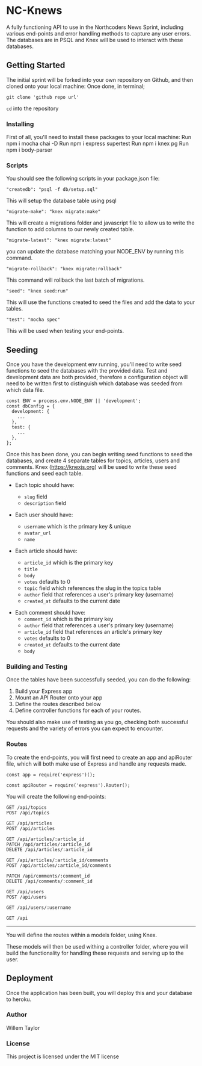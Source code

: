 # NC-Knews

A fully functioning API to use in the Northcoders News Sprint, including various end-points and error handling methods to capture any user errors. The databases are in PSQL and Knex will be used to interact with these databases.


## Getting Started

The initial sprint will be forked into your own repository on Github, and then cloned onto your local machine:
Once done, in terminal;

```
git clone 'github repo url'
```

```cd``` into the repository


### Installing

First of all, you'll need to install these packages to your local machine:
Run npm i mocha chai -D
Run npm i express supertest 
Run npm i knex pg
Run npm i body-parser


### Scripts

You should see the following scripts in your package.json file:

```
"createdb": "psql -f db/setup.sql"
```

This will setup the database table using psql

```
"migrate-make": "knex migrate:make"
```

This will create a migrations folder and javascript file to allow us to write the function to add columns to our newly created table.

```
"migrate-latest": "knex migrate:latest"
```

you can update the database matching your NODE_ENV by running this command.

```
"migrate-rollback": "knex migrate:rollback"
```

This command will rollback the last batch of migrations.

```
"seed": "knex seed:run"
```

This will use the functions created to seed the files and add the data to your tables.

```
"test": "mocha spec"
```

This will be used when testing your end-points.


## Seeding

Once you have the development env running, you'll need to write seed functions to seed the databases with the provided data. Test and development data are both provided, therefore a configuration object will need to be written first to distinguish which database was seeded from which data file. 

```
const ENV = process.env.NODE_ENV || 'development';
const dbConfig = {
  development: {
    ...
  },
  test: {
    ...
  },
};
```

Once this has been done, you can begin writing seed functions to seed the databases, and create 4 separate tables for topics, articles, users and comments. Knex (https://knexjs.org) will be used to write these seed functions and seed each table.

- Each topic should have:

  - `slug` field
  - `description` field

- Each user should have:

  - `username` which is the primary key & unique
  - `avatar_url`
  - `name`

- Each article should have:
  - `article_id` which is the primary key
  - `title`
  - `body`
  - `votes` defaults to 0
  - `topic` field which references the slug in the topics table
  - `author` field that references a user's primary key (username)
  - `created_at` defaults to the current date

* Each comment should have:
  - `comment_id` which is the primary key
  - `author` field that references a user's primary key (username)
  - `article_id` field that references an article's primary key
  - `votes` defaults to 0
  - `created_at` defaults to the current date
  - `body`


### Building and Testing

Once the tables have been successfully seeded, you can do the following:
1.  Build your Express app
2.  Mount an API Router onto your app
3.  Define the routes described below
4.  Define controller functions for each of your routes.

You should also make use of testing as you go, checking both successful requests and the variety of errors you can expect to encounter.


### Routes

To create the end-points, you will first need to create an app and apiRouter file, which will both make use of Express and handle any requests made.

```
const app = require('express')();
```

```
const apiRouter = require('express').Router();
```

You will create the following end-points:

```http
GET /api/topics
POST /api/topics

GET /api/articles
POST /api/articles

GET /api/articles/:article_id
PATCH /api/articles/:article_id
DELETE /api/articles/:article_id

GET /api/articles/:article_id/comments
POST /api/articles/:article_id/comments

PATCH /api/comments/:comment_id
DELETE /api/comments/:comment_id

GET /api/users
POST /api/users

GET /api/users/:username

GET /api
```

---

You will define the routes within a models folder, using Knex.

These models will then be used withing a controller folder, where you will build the functionality for handling these requests and serving up to the user.

## Deployment

Once the application has been built, you will deploy this and your database to heroku.


### Author

Willem Taylor


### License

This project is licensed under the MIT license